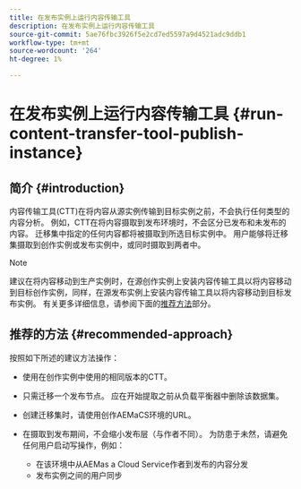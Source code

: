 ```yaml
---
title: 在发布实例上运行内容传输工具
description: 在发布实例上运行内容传输工具
source-git-commit: 5ae76fbc3926f5e2cd7ed5597a9d4521adc9ddb1
workflow-type: tm+mt
source-wordcount: '264'
ht-degree: 1%

---
```



# 在发布实例上运行内容传输工具 {#run-content-transfer-tool-publish-instance}

## 简介 {#introduction}

内容传输工具(CTT)在将内容从源实例传输到目标实例之前，不会执行任何类型的内容分析。 例如，CTT在将内容摄取到发布环境时，不会区分已发布和未发布的内容。 迁移集中指定的任何内容都将被摄取到所选目标实例中。 用户能够将迁移集摄取到创作实例或发布实例中，或同时摄取到两者中。

>[!NOTE]
>建议在将内容移动到生产实例时，在源创作实例上安装内容传输工具以将内容移动到目标创作实例，同样，在源发布实例上安装内容传输工具以将内容移动到目标发布实例。 有关更多详细信息，请参阅下面的[推荐方法](#recommended-approach)部分。

## 推荐的方法 {#recommended-approach}

按照如下所述的建议方法操作：

* 使用在创作实例中使用的相同版本的CTT。

* 只需迁移一个发布节点。 应在开始提取之前从负载平衡器中删除该数据集。

* 创建迁移集时，请使用创作AEMaCS环境的URL。

* 在摄取到发布期间，不会缩小发布层（与作者不同）。 为防患于未然，请避免任何用户启动写操作，例如：

   * 在该环境中从AEMas a Cloud Service作者到发布的内容分发
   * 发布实例之间的用户同步
